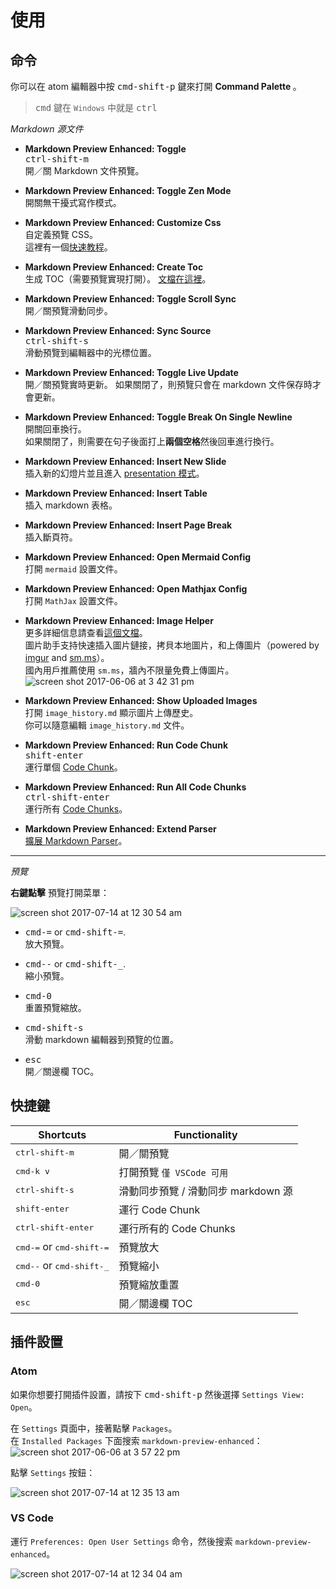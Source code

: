 # 使用

## 命令

你可以在 atom 編輯器中按 <kbd>cmd-shift-p</kbd> 鍵來打開 <strong> Command Palette </strong>。

> <kbd>cmd</kbd> 鍵在 `Windows` 中就是 <kbd>ctrl</kbd>

_Markdown 源文件_

- <strong>Markdown Preview Enhanced: Toggle</strong>  
  <kbd>ctrl-shift-m</kbd>  
  開／關 Markdown 文件預覽。

- <strong>Markdown Preview Enhanced: Toggle Zen Mode </strong>  
  開關無干擾式寫作模式。

- <strong>Markdown Preview Enhanced: Customize Css</strong>  
  自定義預覽 CSS。  
  這裡有一個[快速教程](zh-tw/customize-css.md)。

- <strong>Markdown Preview Enhanced: Create Toc </strong>  
  生成 TOC（需要預覽實現打開）。 [文檔在這裡](zh-tw/toc.md)。

- <strong>Markdown Preview Enhanced: Toggle Scroll Sync </strong>  
  開／關預覽滑動同步。

- <strong>Markdown Preview Enhanced: Sync Source </strong>  
  <kbd>ctrl-shift-s</kbd>  
  滑動預覽到編輯器中的光標位置。

- <strong>Markdown Preview Enhanced: Toggle Live Update </strong>  
   開／關預覽實時更新。
  如果關閉了，則預覽只會在 markdown 文件保存時才會更新。

- <strong>Markdown Preview Enhanced: Toggle Break On Single Newline </strong>  
  開關回車換行。  
  如果關閉了，則需要在句子後面打上**兩個空格**然後回車進行換行。

- <strong>Markdown Preview Enhanced: Insert New Slide </strong>  
  插入新的幻燈片並且進入 [presentation 模式](zh-tw/presentation.md)。

- <strong>Markdown Preview Enhanced: Insert Table </strong>  
  插入 markdown 表格。

- <strong>Markdown Preview Enhanced: Insert Page Break </strong>  
  插入斷頁符。

- <strong> Markdown Preview Enhanced: Open Mermaid Config</strong>  
  打開 `mermaid` 設置文件。

- <strong> Markdown Preview Enhanced: Open Mathjax Config </strong>  
   打開 `MathJax` 設置文件。

- <strong>Markdown Preview Enhanced: Image Helper</strong>  
  更多詳細信息請查看[這個文檔](zh-tw/image-helper.md)。  
  圖片助手支持快速插入圖片鏈接，拷貝本地圖片，和上傳圖片（powered by [imgur](https://imgur.com/) and [sm.ms](https://sm.ms/)）。  
  國內用戶推薦使用 `sm.ms`，牆內不限量免費上傳圖片。  
  ![screen shot 2017-06-06 at 3 42 31 pm](https://user-images.githubusercontent.com/1908863/26850896-c43be8e2-4ace-11e7-802d-6a7b51bf3130.png)

- <strong>Markdown Preview Enhanced: Show Uploaded Images</strong>  
  打開 `image_history.md` 顯示圖片上傳歷史。  
  你可以隨意編輯 `image_history.md` 文件。

- <strong>Markdown Preview Enhanced: Run Code Chunk </strong>  
  <kbd>shift-enter</kbd>  
  運行單個 [Code Chunk](zh-tw/code-chunk.md)。

- <strong>Markdown Preview Enhanced: Run All Code Chunks </strong>  
  <kbd>ctrl-shift-enter</kbd>  
  運行所有 [Code Chunks](zh-tw/code-chunk.md)。

- <strong>Markdown Preview Enhanced: Extend Parser</strong>  
  [擴展 Markdown Parser](zh-tw/extend-parser.md)。

---

_預覽_

**右鍵點擊** 預覽打開菜單：

![screen shot 2017-07-14 at 12 30 54 am](https://user-images.githubusercontent.com/1908863/28199502-b9ba39c6-682b-11e7-8bb9-89661100389e.png)

- <kbd>cmd-=</kbd> or <kbd>cmd-shift-=</kbd>.  
  放大預覽。

- <kbd>cmd--</kbd> or <kbd>cmd-shift-\_</kbd>.  
  縮小預覽。

- <kbd>cmd-0</kbd>  
  重置預覽縮放。

- <kbd>cmd-shift-s</kbd>  
  滑動 markdown 編輯器到預覽的位置。

- <kbd>esc</kbd>  
  開／關邊欄 TOC。

## 快捷鍵

| Shortcuts                                   | Functionality                       |
| ------------------------------------------- | ----------------------------------- |
| <kbd>ctrl-shift-m</kbd>                     | 開／關預覽                          |
| <kbd>cmd-k v</kbd>                          | 打開預覽 `僅 VSCode 可用`           |
| <kbd>ctrl-shift-s</kbd>                     | 滑動同步預覽 / 滑動同步 markdown 源 |
| <kbd>shift-enter</kbd>                      | 運行 Code Chunk                     |
| <kbd>ctrl-shift-enter</kbd>                 | 運行所有的 Code Chunks              |
| <kbd>cmd-=</kbd> or <kbd>cmd-shift-=</kbd>  | 預覽放大                            |
| <kbd>cmd--</kbd> or <kbd>cmd-shift-\_</kbd> | 預覽縮小                            |
| <kbd>cmd-0</kbd>                            | 預覽縮放重置                        |
| <kbd>esc</kbd>                              | 開／關邊欄 TOC                      |

## 插件設置

### Atom

如果你想要打開插件設置，請按下 <kbd>cmd-shift-p</kbd> 然後選擇 `Settings View: Open`。

在 `Settings` 頁面中，接著點擊 `Packages`。  
在 `Installed Packages` 下面搜索 `markdown-preview-enhanced`：
![screen shot 2017-06-06 at 3 57 22 pm](https://user-images.githubusercontent.com/1908863/26851561-d6b1ca30-4ad0-11e7-96fd-6e436b5de45b.png)

點擊 `Settings` 按鈕：

![screen shot 2017-07-14 at 12 35 13 am](https://user-images.githubusercontent.com/1908863/28199574-50595dbc-682c-11e7-9d94-264e46387da8.png)

### VS Code

運行 `Preferences: Open User Settings` 命令，然後搜索 `markdown-preview-enhanced`。

![screen shot 2017-07-14 at 12 34 04 am](https://user-images.githubusercontent.com/1908863/28199551-2719acb8-682c-11e7-8163-e064ad8fe41c.png)
